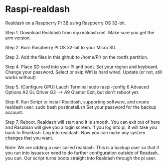 # Raspi-realdash
Realdash on a Raspberry Pi 3B using Raspberry OS 32-bit.

Step 1.
Download Realdash from my.realdash.net.
Make sure you get the arm version.

Step 2.
Burn Raspberry PI OS 32-bit to your Micro SD.

Step 3.
Add the files in this github to /home/PI/ on the rootfs partition.

Step 4.
Place SD card into your Pi and boot.
Set your region and keyboard.
Change your password.
Select or skip Wifi is hard wired.
Update (or not, still works without)

Step 5. (Configure GPU) 
Lauch Terminal
sudo raspi-config
6 Advaced Options
A2 GL Driver
  G2 --> <OK>
A9 Glamor
  <Yes>
Exit, but don't reboot yet.  

Step 6.
Run Script to install Realdash, supporting software, and create realdash user.
sudo bash postinstall.sh
Set your password for the backup account.

Step 7.
Reboot. Realdash will start and it is smooth.
You can exit out of here and Raspbian will give you a login screen. 
If you log into pi, it will take you back to Realdash. Log into realdash.
Now you can make any system changes that you want.


Note:
We are adding a user called realdash. This is a backup user so that if you run into issues or need to do further configuration outside of Readash, you can. Our script turns boots straight into Realdash through the pi user.
